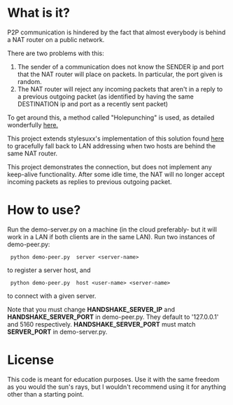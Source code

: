 # What is it?

P2P communication is hindered by the fact that almost everybody is behind a NAT router on a public network. 

There are two problems with this:

1. The sender of a communication does not know the SENDER ip and port that the NAT router will place on packets. In particular, the port given is random.
2. The NAT router will reject any incoming packets that aren't in a reply to a previous outgoing packet (as identified by having the same DESTINATION ip and port as a recently sent packet)

To get around this, a method called "Holepunching" is used, as detailed wonderfully [here.](http://www.brynosaurus.com/pub/net/p2pnat/)

This project extends stylesuxx's implementation of this solution found [here](https://github.com/stylesuxx/udp-hole-punching)  
to gracefully fall back to LAN addressing when two hosts are behind the same NAT router.

This project demonstrates the connection, but does not implement any keep-alive functionality. After some idle time, the NAT will no longer accept incoming packets as replies to previous outgoing packet.

# How to use?

Run the demo-server.py on a machine (in the cloud preferably- but it will work in a LAN if both clients
are in the same LAN). Run two instances of demo-peer.py:

```
 python demo-peer.py  server <server-name> 
```

to register a server host, and 

```
 python demo-peer.py  host <user-name> <server-name> 
```

to connect with a given server.

Note that you must change **HANDSHAKE_SERVER_IP** and **HANDSHAKE_SERVER_PORT** in demo-peer.py. They default
to '127.0.0.1' and 5160 respectively. **HANDSHAKE_SERVER_PORT** must match **SERVER_PORT** in demo-server.py.

# License

This code is meant for education purposes. Use it with the same freedom as you would the sun's rays, but
I wouldn't recommend using it for anything other than a starting point.